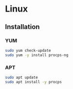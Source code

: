 # Linux

## Installation

### YUM

```sh
sudo yum check-update
sudo yum -y install procps-ng
```

### APT

```sh
sudo apt update
sudo apt install -y procps
```
